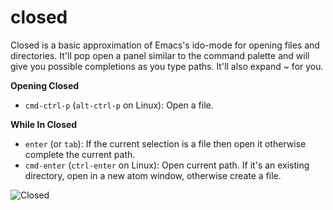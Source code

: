 # closed

Closed is a basic approximation of Emacs's ido-mode for opening files and
directories. It'll pop open a panel similar to the command palette and will
give you possible completions as you type paths. It'll also expand ~ for you.

**Opening Closed**
* `cmd-ctrl-p` (`alt-ctrl-p` on Linux): Open a file.

**While In Closed**
* `enter` (or `tab`): If the current selection is a file then open it otherwise complete
  the current path.
* `cmd-enter` (`ctrl-enter` on Linux): Open current path. If it's an existing
  directory, open in a new atom window, otherwise create a file.

![Closed](http://raynes.me/hfiles/goodclosed2.png)

